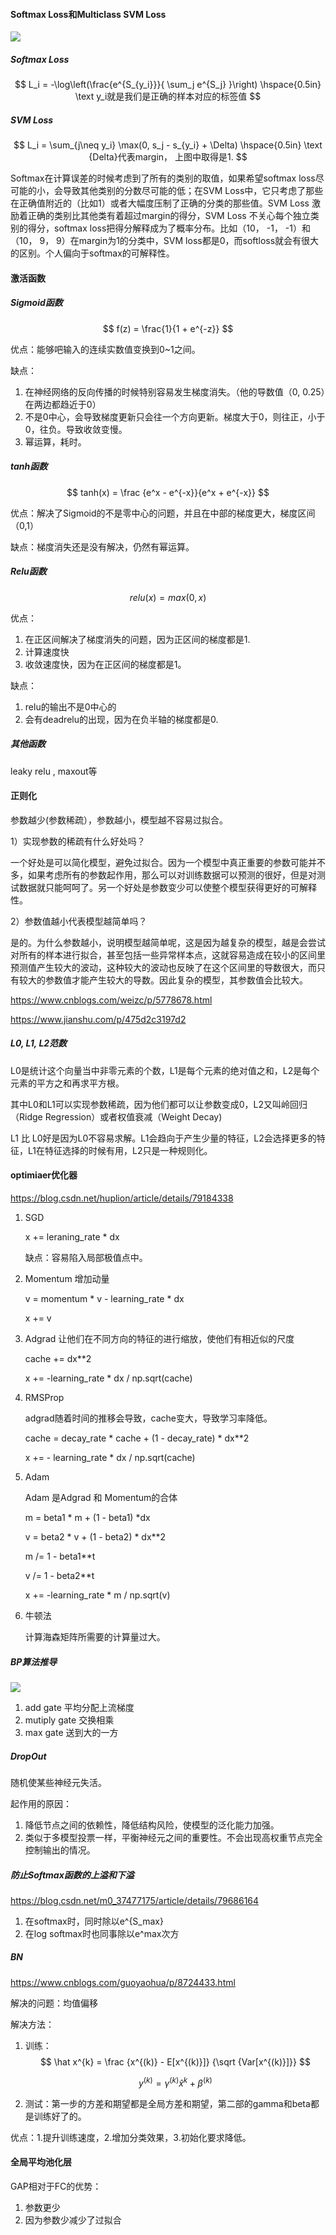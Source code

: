 #### Softmax Loss和Multiclass SVM Loss

![](./images/DeepLearning/svmvssoftmax.png)

##### Softmax Loss

$$
L_i = -\log\left(\frac{e^{S_{y_i}}}{ \sum_j e^{S_j} }\right) \hspace{0.5in} \text y_i就是我们是正确的样本对应的标签值
$$

##### SVM Loss

$$
L_i = \sum_{j\neq y_i} \max(0, s_j - s_{y_i} + \Delta)   \hspace{0.5in}  \text  {Delta}代表margin， 上图中取得是1.
$$

Softmax在计算误差的时候考虑到了所有的类别的取值，如果希望softmax loss尽可能的小，会导致其他类别的分数尽可能的低；在SVM Loss中，它只考虑了那些在正确值附近的（比如1）或者大幅度压制了正确的分类的那些值。SVM Loss 激励着正确的类别比其他类有着超过margin的得分，SVM Loss 不关心每个独立类别的得分，softmax loss把得分解释成为了概率分布。比如（10， -1， -1）和（10， 9， 9）在margin为1的分类中，SVM loss都是0，而softloss就会有很大的区别。个人偏向于softmax的可解释性。

#### 激活函数

##### Sigmoid函数

$$
f(z) = \frac{1}{1 + e^{-z}}
$$

优点：能够吧输入的连续实数值变换到0~1之间。

缺点：

1. 在神经网络的反向传播的时候特别容易发生梯度消失。（他的导数值（0, 0.25）在两边都趋近于0）
2. 不是0中心，会导致梯度更新只会往一个方向更新。梯度大于0，则往正，小于0，往负。导致收敛变慢。
3. 幂运算，耗时。

##### tanh函数

$$
tanh(x) = \frac {e^x - e^{-x}}{e^x + e^{-x}}
$$

优点：解决了Sigmoid的不是零中心的问题，并且在中部的梯度更大，梯度区间（0,1）

缺点：梯度消失还是没有解决，仍然有幂运算。

##### Relu函数

$$
relu(x) = max(0, x)
$$

优点：

1. 在正区间解决了梯度消失的问题，因为正区间的梯度都是1.
2. 计算速度快
3. 收敛速度快，因为在正区间的梯度都是1。

缺点：

1. relu的输出不是0中心的
2. 会有deadrelu的出现，因为在负半轴的梯度都是0.

##### 其他函数

leaky relu , maxout等

#### 正则化

参数越少(参数稀疏），参数越小，模型越不容易过拟合。

1）实现参数的稀疏有什么好处吗？

一个好处是可以简化模型，避免过拟合。因为一个模型中真正重要的参数可能并不多，如果考虑所有的参数起作用，那么可以对训练数据可以预测的很好，但是对测试数据就只能呵呵了。另一个好处是参数变少可以使整个模型获得更好的可解释性。

2）参数值越小代表模型越简单吗？

是的。为什么参数越小，说明模型越简单呢，这是因为越复杂的模型，越是会尝试对所有的样本进行拟合，甚至包括一些异常样本点，这就容易造成在较小的区间里预测值产生较大的波动，这种较大的波动也反映了在这个区间里的导数很大，而只有较大的参数值才能产生较大的导数。因此复杂的模型，其参数值会比较大。

https://www.cnblogs.com/weizc/p/5778678.html

https://www.jianshu.com/p/475d2c3197d2

##### L0, L1, L2范数

L0是统计这个向量当中非零元素的个数，L1是每个元素的绝对值之和，L2是每个元素的平方之和再求平方根。

其中L0和L1可以实现参数稀疏，因为他们都可以让参数变成0，L2又叫岭回归（Ridge Regression）或者权值衰减（Weight Decay)

L1 比 L0好是因为L0不容易求解。L1会趋向于产生少量的特征，L2会选择更多的特征，L1在特征选择的时候有用，L2只是一种规则化。

#### optimiaer优化器

https://blog.csdn.net/huplion/article/details/79184338

1. SGD

   x += leraning_rate * dx

   缺点：容易陷入局部极值点中。

2. Momentum 增加动量

   v = momentum * v - learning_rate * dx

   x += v

3. Adgrad 让他们在不同方向的特征的进行缩放，使他们有相近似的尺度

   cache += dx**2

   x += -learning_rate * dx / np.sqrt(cache)

4. RMSProp 

   adgrad随着时间的推移会导致，cache变大，导致学习率降低。

   cache = decay_rate * cache + (1 - decay_rate) * dx**2

   x += - learning_rate * dx / np.sqrt(cache)

5. Adam

   Adam 是Adgrad 和 Momentum的合体

   m = beta1 * m + (1 - beta1) *dx

   v = beta2 * v + (1 - beta2) * dx**2

   m /= 1 - beta1**t

   v /= 1 - beta2**t

   x += -learning_rate * m / np.sqrt(v)

6. 牛顿法

   计算海森矩阵所需要的计算量过大。

##### BP算法推导

![](./images/DeepLearning/BP.png)

1. add gate 平均分配上流梯度
2. mutiply gate 交换相乘
3. max gate 送到大的一方

##### DropOut

随机使某些神经元失活。

起作用的原因：

1. 降低节点之间的依赖性，降低结构风险，使模型的泛化能力加强。
2. 类似于多模型投票一样，平衡神经元之间的重要性。不会出现高权重节点完全控制输出的情况。

##### 防止Softmax函数的上溢和下溢

https://blog.csdn.net/m0_37477175/article/details/79686164

1. 在softmax时，同时除以e^{S_max}
2. 在log softmax时也同事除以e^max次方

##### BN

https://www.cnblogs.com/guoyaohua/p/8724433.html

解决的问题：均值偏移

解决方法：

1. 训练：
   $$
   \hat x^{k} = \frac {x^{(k)} - E[x^{(k)}]} {\sqrt {Var[x^{(k)}]}}
   $$

   $$
   y^{(k)} = \gamma^{(k)}\hat x^{k} + \beta^{(k)}
   $$

2. 测试：第一步的方差和期望都是全局方差和期望，第二部的gamma和beta都是训练好了的。

优点：1.提升训练速度，2.增加分类效果，3.初始化要求降低。

#### 全局平均池化层

GAP相对于FC的优势：

1. 参数更少
2. 因为参数少减少了过拟合